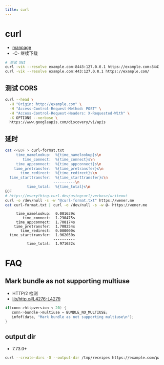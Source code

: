 ```yaml
---
title: curl
---
```


# curl

- [manpage](https://curl.se/docs/manpage.html)
- -C- 继续下载

```bash
# 测试 SNI
curl -vik --resolve example.com:8443:127.0.0.1 https://example.com:8443/
curl -vik --resolve example.com:443:127.0.0.1 https://example.com/
```

## 测试 CORS

```bash
curl --head \
  -H "Origin: http://example.com" \
  -H "Access-Control-Request-Method: POST" \
  -H "Access-Control-Request-Headers: X-Requested-With" \
  -X OPTIONS --verbose \
  https://www.googleapis.com/discovery/v1/apis
```

## 延时

```bash
cat <<EOF > curl-format.txt
     time_namelookup:  %{time_namelookup}s\n
        time_connect:  %{time_connect}s\n
     time_appconnect:  %{time_appconnect}s\n
    time_pretransfer:  %{time_pretransfer}s\n
       time_redirect:  %{time_redirect}s\n
  time_starttransfer:  %{time_starttransfer}s\n
                      ----------\n
          time_total:  %{time_total}s\n
EOF
# https://everything.curl.dev/usingcurl/verbose/writeout
curl -o /dev/null -s -w "@curl-format.txt" https://wener.me
cat curl-format.txt | curl -o /dev/null -s -w @- https://wener.me
```

```
     time_namelookup:  0.001639s
        time_connect:  1.230475s
     time_appconnect:  1.708174s
    time_pretransfer:  1.708254s
       time_redirect:  0.000000s
  time_starttransfer:  1.962050s
                      ----------
          time_total:  1.971632s
```

# FAQ

## Mark bundle as not supporting multiuse

- HTTP/2 检测
- [lib/http.c#L4276-L4279](https://github.com/curl/curl/blob/da973165965962a435a23ade336d9a17daf044ef/lib/http.c#L4276-L4279)

```c
if(conn->httpversion < 20) {
   conn->bundle->multiuse = BUNDLE_NO_MULTIUSE;
   infof(data, "Mark bundle as not supporting multiuse\n");
}
```

## output dir

- 7.73.0+

```bash
curl --create-dirs -O --output-dir /tmp/receipes https://example.com/pancakes.jpg
```
